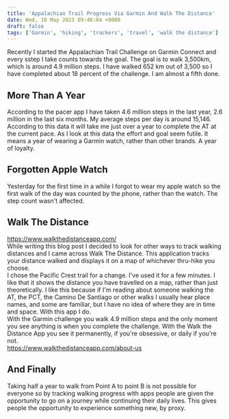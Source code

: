 ```yaml
---
title: 'Appalachian Trail Progress Via Garmin And Walk The Distance'
date: Wed, 10 May 2023 09:46:04 +0000
draft: false
tags: ['Garmin', 'hiking', 'trackers', 'travel', 'walk the distance']
---
```


Recently I started the Appalachian Trail Challenge on Garmin Connect and every sstep I take counts towards the goal. The goal is to walk 3,500km, which is around 4.9 million steps. I have walked 652 km out of 3,500 so I have completed about 18 percent of the challenge. I am almost a fifth done.

More Than A Year
----------------

According to the pacer app I have taken 4.6 million steps in the last year, 2.6 million in the last six months. My average steps per day is around 15,146. According to this data it will take me just over a year to complete the AT at the current pace. As I look at this data the effort and goal seem futile. It means a year of wearing a Garmin watch, rather than other brands. A year of loyalty.

Forgotten Apple Watch
---------------------

Yesterday for the first time in a while I forgot to wear my apple watch so the first walk of the day was counted by the phone, rather than the watch. The step count wasn't affected.

Walk The Distance
-----------------

https://www.walkthedistanceapp.com/  
While writing this blog post I decided to look for other ways to track walking distances and I came across Walk The Distance. This application tracks your distance walked and displays it on a map of whichever thru-hike you choose.  
I chose the Pacific Crest trail for a change. I've used it for a few minutes. I like that it shows the distance you have travelled on a map, rather than just theoretically. I like this because if I'm reading about someone walking the AT, the PCT, the Camino De Santiago or other walks I usually hear place names, and some are familiar, but I have no idea of where they are in time and space. With this app I do.  
With the Garmin challenge you walk 4.9 million steps and the only moment you see anything is when you complete the challenge. With the Walk the Distance App you see it permanently, if you're obsessive, or daily if you're not.  
https://www.walkthedistanceapp.com/about-us

And Finally
-----------

Taking half a year to walk from Point A to point B is not possible for everyone so by tracking walking progress with apps people are given the opportunity to go on a journey while continuing their daily lives. This gives people the opportunity to experience something new, by proxy.